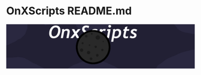 # OnXScripts README.md

![Alt Text](https://github.com/OnX998/OnXScripts/blob/main/images/OnXScripts.png)

